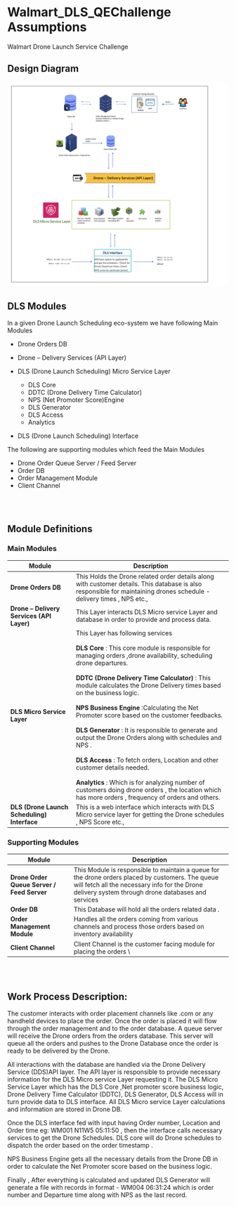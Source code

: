 # Walmart_DLS_QEChallenge Assumptions
Walmart Drone Launch Service Challenge

## Design Diagram												

![Design Diagram](https://github.com/lokeshgnanasekhar/Walmart_DLS_QEChallenge/blob/master/Drone%20Delivery%20QE%20Challenge%20(5).png)
 







## DLS Modules											



In a given Drone Launch Scheduling eco-system we have following Main Modules

-	Drone Orders DB

-	Drone – Delivery Services (API Layer)

-	DLS (Drone Launch Scheduling) Micro Service Layer 
    - DLS Core
    - DDTC (Drone Delivery Time Calculator) 
    - NPS (Net Promoter Score)Engine
    - DLS Generator
    - DLS Access
    - Analytics

-	DLS (Drone Launch Scheduling) Interface




The following are supporting modules which feed the Main Modules

- Drone Order Queue Server / Feed Server
-	Order DB
-	Order Management Module
-	Client Channel


<br/><br/>
## Module Definitions


### Main Modules

| Module   | Description  |
| ------------- | ------------- |
| **Drone Orders DB**  | This Holds the Drone related order details along with customer details. This database is also responsible for maintaining drones schedule - delivery times , NPS etc.,  |
| **Drone – Delivery Services (API Layer)**  | This Layer interacts DLS Micro service Layer and database in order to provide and process data.   |
| **DLS Micro Service Layer**  | 	This Layer has following services<br/><br/> **DLS Core** : This core module is responsible for managing orders ,drone availability, scheduling drone departures.<br/><br/>**DDTC (Drone Delivery Time Calculator)** : This module calculates the Drone Delivery times based on the business logic.<br/><br/>**NPS Business Engine**  :Calculating the Net Promoter score based on the customer feedbacks.<br/><br/>**DLS Generator** :  It is responsible to generate and output the Drone Orders along with schedules and NPS .<br/><br/>**DLS Access** : To fetch orders, Location and other customer details needed.<br/><br/>**Analytics** : Which is for analyzing number of customers doing drone orders , the location which has more orders , frequency of orders and others.<br/>   |
| **DLS (Drone Launch Scheduling) Interface**   |  This is a web interface which interacts with DLS Micro service layer for getting the Drone schedules , NPS Score etc.,   |



### Supporting Modules

| Module   | Description  |
| ------------- | ------------- |
| **Drone Order Queue Server / Feed Server**  | This Module is responsible to maintain a queue for the drone orders placed by customers. The queue will fetch all the necessary info for the Drone delivery system through drone databases and services  |
| **Order DB**  | This Database will hold all the orders related data .   |
| **Order Management Module**  | Handles all the orders coming from various channels and process those orders based on inventory availability   |   |
| **Client Channel**  | Client Channel is the customer facing module for placing the orders   \
   
<br/><br/>
## Work Process Description:

The customer interacts with order placement channels like .com or any handheld devices to place the order. Once the order is placed it will flow through the order management and to the order database. A queue server will receive the Drone orders from the orders database. This server will queue all the orders and pushes to the Drone Database once the order is ready to be delivered by the Drone.

All interactions with the database are handled via the Drone Delivery Service (DDS)API layer. The API layer is responsible to provide necessary information for the DLS Micro service Layer requesting it. The DLS Micro Service Layer which has the DLS Core ,Net promoter score business logic, Drone Delivery Time Calculator (DDTC), DLS Generator, DLS Access will in turn provide data to DLS interface. All DLS Micro service Layer calculations and information are stored in Drone DB.

Once the DLS interface fed with input having Order number, Location and Order time eg: WM001 N11W5 05:11:50 , then the interface calls necessary services to get the Drone Schedules. DLS core will do Drone schedules to dispatch the order based on the order timestamp .

NPS Business Engine gets all the necessary details from the Drone DB in order to calculate the Net Promoter score based on the business logic.

Finally , After everything is calculated and updated  DLS Generator will generate a file with records in format - WM004 06:31:24 which is order number and Departure time along with NPS as the last record.





